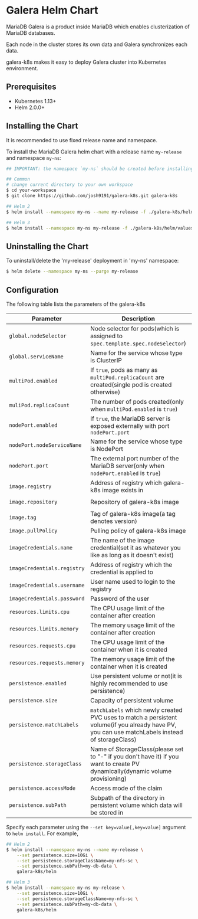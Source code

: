# Galera Helm Chart

MariaDB Galera is a product inside MariaDB which enables clusterization of MariaDB databases.

Each node in the cluster stores its own data and Galera synchronizes each data.

galera-k8s makes it easy to deploy Galera cluster into Kubernetes environment.

## Prerequisites

- Kubernetes 1.13+
- Helm 2.0.0+

## Installing the Chart

It is recommended to use fixed release name and namespace.

To install the MariaDB Galera helm chart with a release name `my-release` and namespace `my-ns`:

```bash
## IMPORTANT: the namespace `my-ns` should be created before installing the chart

## Common
# change current directory to your own workspace
$ cd your-workspace
$ git clone https://github.com/josh9191/galera-k8s.git galera-k8s 

## Helm 2
$ helm install --namespace my-ns --name my-release -f ./galera-k8s/helm/values.yaml galera-k8s/helm

## Helm 3
$ helm install --namespace my-ns my-release -f ./galera-k8s/helm/values.yaml galera-k8s/helm
```

## Uninstalling the Chart

To uninstall/delete the 'my-release' deployment in 'my-ns' namespace:

```bash
$ helm delete --namespace my-ns --purge my-release
```

## Configuration
The following table lists the parameters of the galera-k8s

| Parameter | Description | Default |
| --------- | ----------- | ------- |
| `global.nodeSelector` | Node selector for pods(which is assigned to `spec.template.spec.nodeSelector`) | `{}` |
| `global.serviceName` | Name for the service whose type is ClusterIP | `galera-k8s-svc` |
| `multiPod.enabled` | If `true`, pods as many as `multiPod.replicaCount` are created(single pod is created otherwise) | `true` |
| `muliPod.replicaCount` | The number of pods created(only when `multiPod.enabled` is `true`) | `3` |
| `nodePort.enabled` | If `true`, the MariaDB server is exposed externally with port `nodePort.port` | `true` |
| `nodePort.nodeServiceName` | Name for the service whose type is NodePort | `galera-k8s-node` |
| `nodePort.port` | The external port number of the MariaDB server(only when `nodePort.enabled` is `true`) | `31002` |
| `image.registry` | Address of registry which galera-k8s image exists in | `""` |
| `image.repository` | Repository of galera-k8s image | `josh9191/galera-k8s` |
| `image.tag` | Tag of galera-k8s image(a tag denotes version) | `v1.0.0` |
| `image.pullPolicy` |  Pulling policy of galera-k8s image | `IfNotPresent` |
| `imageCredentials.name` | The name of the image credential(set it as whatever you like as long as it doesn't exist) | `""` |
| `imageCredentials.registry` | Address of registry which the credential is applied to | `""` |
| `imageCredentials.username` | User name used to login to the registry | `""` |
| `imageCredentials.password` | Password of the user | `""` |
| `resources.limits.cpu` | The CPU usage limit of the container after creation | `1000m` |
| `resources.limits.memory` | The memory usage limit of the container after creation | `1024M` |
| `resources.requests.cpu` | The CPU usage limit of the container when it is created | `500m` |
| `resources.requests.memory` | The memory usage limit of the container when it is created | `1024M` |
| `persistence.enabled` | Use persistent volume or not(it is highly recommended to use persistence) | `true` |
| `persistence.size` | Capacity of persistent volume | `5Gi` |
| `persistence.matchLabels` | `matchLabels` which newly created PVC uses to match a persistent volume(if you already have PV, you can use matchLabels instead of storageClass) | `{}` |
| `persistence.storageClass` | Name of StorageClass(please set to "-" if you don't have it) if you want to create PV dynamically(dynamic volume provisioning) | `nfs-client` |
| `persistence.accessMode` | Access mode of the claim | `ReadWriteMany` |
| `persistence.subPath` | Subpath of the directory in persistent volume which data will be stored in | `mariadb` |

Specify each parameter using the `--set key=value[,key=value]` argument to `helm install`. For example,

```bash
## Helm 2
$ helm install --namespace my-ns --name my-release \
    --set persistence.size=10Gi \
    --set persistence.storageClassName=my-nfs-sc \
    --set persistence.subPath=my-db-data \
    galera-k8s/helm

## Helm 3
$ helm install --namespace my-ns my-release \
    --set persistence.size=10Gi \
    --set persistence.storageClassName=my-nfs-sc \
    --set persistence.subPath=my-db-data \
    galera-k8s/helm 
```

